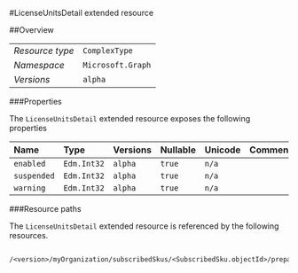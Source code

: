 #LicenseUnitsDetail extended resource

 



##Overview

|  |  | 
| :-- | :-- | 
| _Resource type_ | `ComplexType` | 
| _Namespace_ | `Microsoft.Graph` | 
| _Versions_ | `alpha` | 


###Properties

The `LicenseUnitsDetail` extended resource exposes the following properties 

| Name | Type | Versions | Nullable | Unicode | Comments | 
| :-- | :-- | :-- | :-- | :-- | :-- | 
| `enabled` | `Edm.Int32` | `alpha` | `true` | `n/a` |  | 
| `suspended` | `Edm.Int32` | `alpha` | `true` | `n/a` |  | 
| `warning` | `Edm.Int32` | `alpha` | `true` | `n/a` |  | 


###Resource paths

The `LicenseUnitsDetail` extended resource is referenced by the following resources. 

```
	/<version>/myOrganization/subscribedSkus/<SubscribedSku.objectId>/prepaidUnits
```





<!-- {
"type": "#page.annotation",
"tocPath": "ComplexType/LicenseUnitsDetail",
"section": "documentation"
} -->